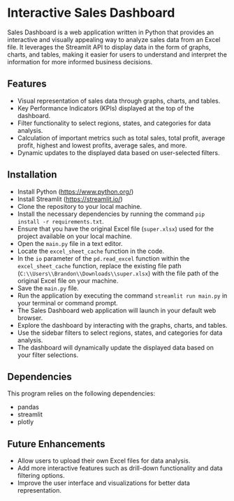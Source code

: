 # Interactive Sales Dashboard
Sales Dashboard is a web application written in Python that provides an interactive and visually appealing way to analyze sales data from an Excel file. It leverages the Streamlit API to display data in the form of graphs, charts, and tables, making it easier for users to understand and interpret the information for more informed business decisions.

## Features
- Visual representation of sales data through graphs, charts, and tables.
- Key Performance Indicators (KPIs) displayed at the top of the dashboard.
- Filter functionality to select regions, states, and categories for data analysis.
- Calculation of important metrics such as total sales, total profit, average profit, highest and lowest profits, average sales, and more.
- Dynamic updates to the displayed data based on user-selected filters.

## Installation
- Install Python (https://www.python.org/)
- Install Streamlit (https://streamlit.io/)
- Clone the repository to your local machine.
- Install the necessary dependencies by running the command `pip install -r requirements.txt`.
- Ensure that you have the original Excel file (`super.xlsx`) used for the project available on your local machine.
- Open the `main.py` file in a text editor.
- Locate the `excel_sheet_cache` function in the code.
- In the `io` parameter of the `pd.read_excel` function within the `excel_sheet_cache` function, replace the existing file path (`C:\\Users\\Brandon\\Downloads\\super.xlsx`) with the file path of the original Excel file on your machine.
- Save the `main.py` file.
- Run the application by executing the command `streamlit run main.py` in your terminal or command prompt.
- The Sales Dashboard web application will launch in your default web browser.
- Explore the dashboard by interacting with the graphs, charts, and tables.
- Use the sidebar filters to select regions, states, and categories for data analysis.
- The dashboard will dynamically update the displayed data based on your filter selections.

## Dependencies
This program relies on the following dependencies:
- pandas
- streamlit
- plotly

## Future Enhancements
- Allow users to upload their own Excel files for data analysis.
- Add more interactive features such as drill-down functionality and data filtering options.
- Improve the user interface and visualizations for better data representation.




